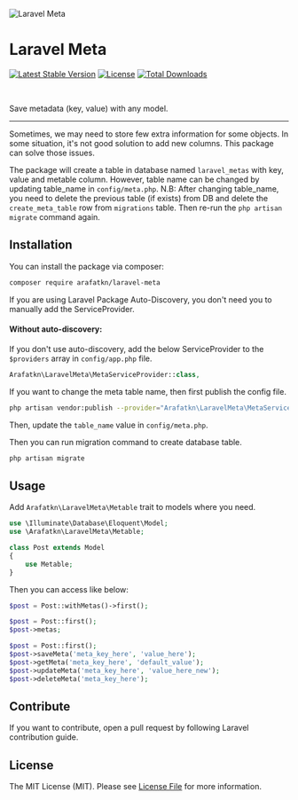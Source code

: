![Laravel Meta](https://banners.beyondco.de/Laravel%20Meta.png?theme=light&packageManager=composer+require&packageName=arafatkn%2Flaravel-meta&pattern=architect&style=style_1&description=Save+metadata+%28key%2C+value%29+with+any+model&md=1&showWatermark=0&fontSize=100px&images=tag)

# Laravel Meta

[![Latest Stable Version](https://poser.pugx.org/arafatkn/laravel-meta/v)](//packagist.org/packages/arafatkn/laravel-meta)
[![License](https://poser.pugx.org/arafatkn/laravel-meta/license)](//packagist.org/packages/arafatkn/laravel-meta)
[![Total Downloads](https://poser.pugx.org/arafatkn/laravel-meta/downloads)](//packagist.org/packages/arafatkn/laravel-meta)

<a href="https://github.com/arafatkn/laravel-meta/issues"><img src="https://img.shields.io/github/issues/arafatkn/laravel-meta.svg" alt=""></a>
<a href="https://github.com/arafatkn/laravel-meta/stargazers"><img src="https://img.shields.io/github/stars/arafatkn/laravel-meta.svg" alt=""></a>
<a href="https://github.com/arafatkn/laravel-meta/network"><img src="https://img.shields.io/github/forks/arafatkn/laravel-meta.svg" alt=""></a>

Save metadata (key, value) with any model.

---
Sometimes, we may need to store few extra information for some objects.
In some situation, it's not good solution to add new columns.
This package can solve those issues.

The package will create a table in database named `laravel_metas` with key, value and metable column.
However, table name can be changed by updating table_name in `config/meta.php`.
N.B: After changing table_name, you need to delete the previous table (if exists) from DB and delete the `create_meta_table` row from `migrations` table.
Then re-run the `php artisan migrate` command again.

## Installation

You can install the package via composer:

```bash
composer require arafatkn/laravel-meta
```

If you are using Laravel Package Auto-Discovery, you don't need you to manually add the ServiceProvider.

#### Without auto-discovery:

If you don't use auto-discovery, add the below ServiceProvider to the `$providers` array in `config/app.php` file.

```php
Arafatkn\LaravelMeta\MetaServiceProvider::class,
```

If you want to change the meta table name, then first publish the config file.

```bash
php artisan vendor:publish --provider="Arafatkn\LaravelMeta\MetaServiceProvider"
```

Then, update the `table_name` value in `config/meta.php`.

Then you can run migration command to create database table.

```bash
php artisan migrate
```

## Usage

Add `Arafatkn\LaravelMeta\Metable` trait to models where you need.

```php
use \Illuminate\Database\Eloquent\Model;
use \Arafatkn\LaravelMeta\Metable;

class Post extends Model
{
    use Metable;
}
```

Then you can access like below:

```php
$post = Post::withMetas()->first();
```

```php
$post = Post::first();
$post->metas;
```

```php
$post = Post::first();
$post->saveMeta('meta_key_here', 'value_here');
$post->getMeta('meta_key_here', 'default_value');
$post->updateMeta('meta_key_here', 'value_here_new');
$post->deleteMeta('meta_key_here');
```

## Contribute

If you want to contribute, open a pull request by following Laravel contribution guide.

## License

The MIT License (MIT). Please see [License File](LICENSE) for more information.
